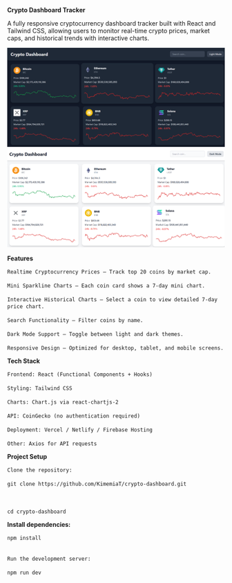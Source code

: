 **Crypto Dashboard Tracker**


A fully responsive cryptocurrency dashboard tracker built with React and Tailwind CSS, allowing users to monitor real-time crypto prices, market caps, and historical trends with interactive charts.

<img src="darkmode.png" >

<img src="lightmode.png">


**Features**


    Realtime Cryptocurrency Prices – Track top 20 coins by market cap.
    
    Mini Sparkline Charts – Each coin card shows a 7-day mini chart.
    
    Interactive Historical Charts – Select a coin to view detailed 7-day price chart.
    
    Search Functionality – Filter coins by name.
    
    Dark Mode Support – Toggle between light and dark themes.
    
    Responsive Design – Optimized for desktop, tablet, and mobile screens.

**Tech Stack**

    Frontend: React (Functional Components + Hooks)
    
    Styling: Tailwind CSS
    
    Charts: Chart.js via react-chartjs-2
    
    API: CoinGecko (no authentication required)
    
    Deployment: Vercel / Netlify / Firebase Hosting
    
    Other: Axios for API requests

**Project Setup**


    Clone the repository:
    
    git clone https://github.com/KimemiaT/crypto-dashboard.git
    
    
    
    cd crypto-dashboard


**Install dependencies:**
    
    npm install
    
    
    Run the development server:
    
    npm run dev
